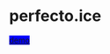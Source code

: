 # perfecto.ice
<a href="https://hannahmohamedkamal.github.io/perfecto-ice/" style="width: 50px; background-color: blue;">demo</a>

